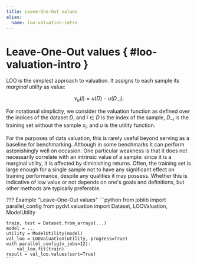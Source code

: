 ```yaml
---
title: Leave-One-Out values
alias: 
  name: loo-valuation-intro
---
```


# Leave-One-Out values  { #loo-valuation-intro }

LOO is the simplest approach to valuation. It assigns to each sample its
*marginal utility* as value:

$$v_u(i) = u(D) - u(D_{-i}).$$

For notational simplicity, we consider the valuation function as defined over
the indices of the dataset $D$, and $i \in D$ is the index of the sample,
$D_{-i}$ is the training set without the sample $x_i$, and $u$ is the utility
function.

For the purposes of data valuation, this is rarely useful beyond serving as a
baseline for benchmarking. Although in some benchmarks it can perform
astonishingly well on occasion. One particular weakness is that it does not
necessarily correlate with an intrinsic value of a sample: since it is a
marginal utility, it is affected by diminishing returns. Often, the training set
is large enough for a single sample not to have any significant effect on
training performance, despite any qualities it may possess. Whether this is
indicative of low value or not depends on one's goals and definitions, but
other methods are typically preferable.

??? Example "Leave-One-Out values"
    ```python
    from joblib import parallel_config
    from pydvl.valuation import Dataset, LOOValuation, ModelUtility
    
    train, test = Dataset.from_arrays(...)
    model = ...
    utility = ModelUtility(model)
    val_loo = LOOValuation(utility, progress=True)
    with parallel_config(n_jobs=12):
        val_loo.fit(train)
    result = val_loo.values(sort=True)
    ```
